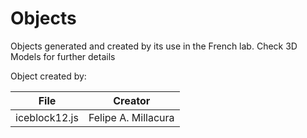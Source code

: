 # Objects
Objects generated and created by its use in the French lab. Check 3D Models for further details

Object created by:

| File  | Creator |
| ------------- | ------------- |
| iceblock12.js  | Felipe A. Millacura  |

